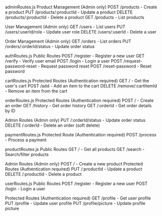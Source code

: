 adminRoutes.js
Product Management (Admin only)
POST /products - Create a product
PUT /products/:productId - Update a product
DELETE /products/:productId - Delete a product
GET /products - List products

User Management (Admin only)
GET /users - List users
PUT /users/:userId/role - Update user role
DELETE /users/:userId - Delete a user


Order Management (Admin only)
GET /orders - List orders
PUT /orders/:orderId/status - Update order status

authRoutes.js
Public Routes
POST /register - Register a new user
GET /verify - Verify user email
POST /login - Login a user
POST /request-password-reset - Request password reset
POST /reset-password - Reset password

cartRoutes.js
Protected Routes (Authentication required)
GET / - Get the user's cart
POST /add - Add an item to the cart
DELETE /remove/:cartItemId - Remove an item from the cart

orderRoutes.js
Protected Routes (Authentication required)
POST / - Create an order
GET /history - Get order history
GET /:orderId - Get order details by ID


Admin Routes (Admin only)
PUT /:orderId/status - Update order status
DELETE /:orderId - Delete an order (soft delete)

paymentRoutes.js
Protected Route (Authentication required)
POST /process - Process a payment

productRoutes.js
Public Routes
GET / - Get all products
GET /search - Search/filter products

Admin Routes (Admin only)
POST / - Create a new product
Protected Routes (Authentication required)
PUT /:productId - Update a product
DELETE /:productId - Delete a product

userRoutes.js
Public Routes
POST /register - Register a new user
POST /login - Login a user

Protected Routes (Authentication required)
GET /profile - Get user profile
PUT /profile - Update user profile
PUT /profile/picture - Update profile picture